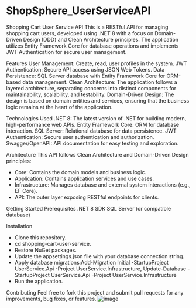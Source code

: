 # ShopSphere_UserServiceAPI

Shopping Cart User Service API
This is a RESTful API for managing shopping cart users, developed using .NET 8 with a focus on Domain-Driven Design (DDD) and Clean Architecture principles. The application utilizes Entity Framework Core for database operations and implements JWT Authentication for secure user management.

Features
User Management: Create, read, user profiles in the system.
JWT Authentication: Secure API access using JSON Web Tokens.
Data Persistence: SQL Server database with Entity Framework Core for ORM-based data management.
Clean Architecture: The application follows a layered architecture, separating concerns into distinct components for maintainability, scalability, and testability.
Domain-Driven Design: The design is based on domain entities and services, ensuring that the business logic remains at the heart of the application.

Technologies Used
.NET 8: The latest version of .NET for building modern, high-performance web APIs.
Entity Framework Core: ORM for database interaction.
SQL Server: Relational database for data persistence.
JWT Authentication: Secure user authentication and authorization.
Swagger/OpenAPI: API documentation for easy testing and exploration.

Architecture
This API follows Clean Architecture and Domain-Driven Design principles:

* Core: Contains the domain models and business logic.
* Application: Contains application services and use cases.
* Infrastructure: Manages database and external system interactions (e.g., EF Core).
* API: The outer layer exposing RESTful endpoints for clients.

Getting Started
Prerequisites
.NET 8 SDK
SQL Server (or compatible database)

Installation
- Clone this repository.
- cd shopping-cart-user-service.
- Restore NuGet packages.
- Update the appsettings.json file with your database connection string.
- Apply database migrations:Add-Migration Initial -StartupProject UserService.Api -Project UserService.Infrastructure, Update-Database -StartupProject UserService.Api -Project UserService.Infrastructure
- Run the application.
  

Contributing
Feel free to fork this project and submit pull requests for any improvements, bug fixes, or features.
![image](https://github.com/user-attachments/assets/aab8f8ca-43eb-4336-8ba5-37594dd8a402)

